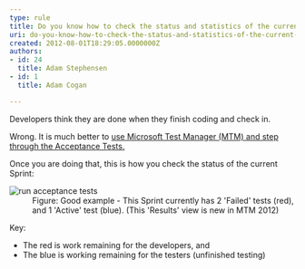 ```yaml
---
type: rule
title: Do you know how to check the status and statistics of the current Sprint?
uri: do-you-know-how-to-check-the-status-and-statistics-of-the-current-sprint
created: 2012-08-01T18:29:05.0000000Z
authors:
- id: 24
  title: Adam Stephensen
- id: 1
  title: Adam Cogan

---
```




<span class='intro'> <p>Developers think they are done when they finish coding and check in.<br></p>
<p>Wrong. It is much better to <a href="/Pages/Do-You-Run-Acceptance-Tests.aspx">use Microsoft Test Manager (MTM) and step through the Acceptance Tests.</a></p>
<p>Once you are doing that, this is how you check the status of the current Sprint&#58;</p> </span>

<dl class="image"><dt><img alt="run acceptance tests" src="/PublishingImages/check-sprint-status.jpg" /></dt><dd>Figure&#58; Good example - This Sprint currently has 2 'Failed' tests (red), and 1 'Active' test (blue). (This 'Results' view is new in MTM 2012) </dd></dl> 
<p>Key&#58; 
   <br><ul><li>The red is work remaining for the developers, and&#160;<br></li><li>The blue is working remaining for the testers (unfinished testing)<br></li></ul></p>


